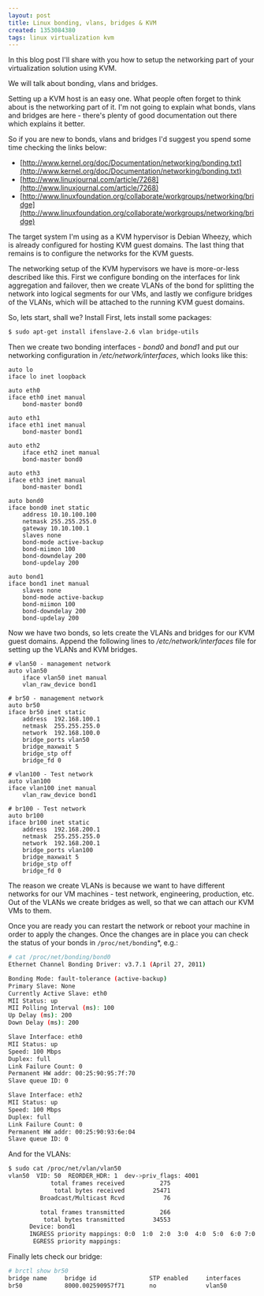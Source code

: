 ```yaml
---
layout: post
title: Linux bonding, vlans, bridges & KVM
created: 1353084380
tags: linux virtualization kvm
---
```

In this blog post I'll share with you how to setup the
networking part of your virtualization solution using KVM.

We will talk about bonding, vlans and bridges.

Setting up a KVM host is an easy one. What people often forget to
think about is the networking part of it. I'm not going to explain
what bonds, vlans and bridges are here - there's plenty of good
documentation out there which explains it better.

So if you are new to bonds, vlans and bridges I'd suggest you spend
some time checking the links below:

* [http://www.kernel.org/doc/Documentation/networking/bonding.txt](http://www.kernel.org/doc/Documentation/networking/bonding.txt)
* [http://www.linuxjournal.com/article/7268](http://www.linuxjournal.com/article/7268)
* [http://www.linuxfoundation.org/collaborate/workgroups/networking/bridge](http://www.linuxfoundation.org/collaborate/workgroups/networking/bridge)

The target system I'm using as a KVM hypervisor is Debian Wheezy,
which is already configured for hosting KVM guest domains. The last
thing that remains is to configure the networks for the KVM guests.

The networking setup of the KVM hypervisors we have is more-or-less
described like this. First we configure bonding on the interfaces for
link aggregation and failover, then we create VLANs of the bond for
splitting the network into logical segments for our VMs, and lastly we
configure bridges of the VLANs, which will be attached to the running
KVM guest domains.

So, lets start, shall we? Install First, lets install some packages:

```bash
$ sudo apt-get install ifenslave-2.6 vlan bridge-utils
```
	
Then we create two bonding interfaces - *bond0* and *bond1* and put
our networking configuration in */etc/network/interfaces*, which looks
like this:

```text
auto lo
iface lo inet loopback

auto eth0
iface eth0 inet manual
	bond-master bond0

auto eth1
iface eth1 inet manual
	bond-master bond1

auto eth2
	iface eth2 inet manual
	bond-master bond0

auto eth3
iface eth3 inet manual
	bond-master bond1

auto bond0
iface bond0 inet static
	address 10.10.100.100
   	netmask 255.255.255.0
   	gateway 10.10.100.1
   	slaves none
   	bond-mode active-backup
   	bond-miimon 100
   	bond-downdelay 200
   	bond-updelay 200

auto bond1
iface bond1 inet manual
	slaves none
	bond-mode active-backup
	bond-miimon 100
	bond-downdelay 200
	bond-updelay 200
```

Now we have two bonds, so lets create the VLANs and bridges for our
KVM guest domains. Append the following lines to
*/etc/network/interfaces* file for setting up the VLANs and KVM
bridges.

```text
# vlan50 - management network
auto vlan50
	iface vlan50 inet manual
	vlan_raw_device bond1
		
# br50 - management network
auto br50
iface br50 inet static
   	address  192.168.100.1
	netmask  255.255.255.0
	network  192.168.100.0
	bridge_ports vlan50
	bridge_maxwait 5
	bridge_stp off
	bridge_fd 0

# vlan100 - Test network
auto vlan100
iface vlan100 inet manual
	vlan_raw_device bond1

# br100 - Test network
auto br100
iface br100 inet static
	address  192.168.200.1
	netmask  255.255.255.0
	network  192.168.200.1
	bridge_ports vlan100
	bridge_maxwait 5
	bridge_stp off
	bridge_fd 0
```

The reason we create VLANs is because we want to have different
networks for our VM machines - test network, engineering, production,
etc. Out of the VLANs we create bridges as well, so that we can attach
our KVM VMs to them.

Once you are ready you can restart the network or reboot your machine
in order to apply the changes. Once the changes are in place you can
check the status of your bonds in `/proc/net/bonding`*, e.g.:

```bash
# cat /proc/net/bonding/bond0 
Ethernet Channel Bonding Driver: v3.7.1 (April 27, 2011)

Bonding Mode: fault-tolerance (active-backup)
Primary Slave: None
Currently Active Slave: eth0
MII Status: up
MII Polling Interval (ms): 100
Up Delay (ms): 200
Down Delay (ms): 200

Slave Interface: eth0
MII Status: up
Speed: 100 Mbps
Duplex: full
Link Failure Count: 0
Permanent HW addr: 00:25:90:95:7f:70
Slave queue ID: 0

Slave Interface: eth2
MII Status: up
Speed: 100 Mbps
Duplex: full
Link Failure Count: 0
Permanent HW addr: 00:25:90:93:6e:04
Slave queue ID: 0
```

And for the VLANs:

```bash
$ sudo cat /proc/net/vlan/vlan50 
vlan50  VID: 50  REORDER_HDR: 1  dev->priv_flags: 4001
            total frames received          275
             total bytes received        25471
         Broadcast/Multicast Rcvd           76

         total frames transmitted          266
          total bytes transmitted        34553
      Device: bond1
      INGRESS priority mappings: 0:0  1:0  2:0  3:0  4:0  5:0  6:0 7:0
       EGRESS priority mappings: 
```

Finally lets check our bridge:

```bash
# brctl show br50
bridge name     bridge id               STP enabled     interfaces
br50            8000.002590957f71       no              vlan50
```
